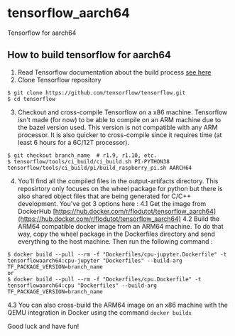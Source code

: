 # tensorflow_aarch64
Tensorflow for aarch64

## How to build tensorflow for aarch64
1. Read Tensorflow documentation about the build process [see here](https://www.tensorflow.org/install/source_rpi)
2. Clone Tensorflow repository
```
$ git clone https://github.com/tensorflow/tensorflow.git
$ cd tensorflow
```
3. Checkout and cross-compile Tensorflow on a x86 machine. Tensorflow isn't made (for now) to be able to compile on an ARM machine due to the bazel version used. This version is not compatible with any ARM processor. It is also quicker to cross-compile since it requires time (at least 6 hours for a 6C/12T processor).
```
$ git checkout branch_name  # r1.9, r1.10, etc.
$ tensorflow/tools/ci_build/ci_build.sh PI-PYTHON38 tensorflow/tools/ci_build/pi/build_raspberry_pi.sh AARCH64
```
4. You'll find all the compiled files in the output-artifacts directory. This reposirtory only focuses on the wheel package for python but there is also shared object files that are being generated for C/C++ development. You've got 3 options here :
  4.1 Get the image from DockerHub [https://hub.docker.com/r/flodutot/tensorflow_aarch64](https://hub.docker.com/r/flodutot/tensorflow_aarch64)
  4.2 Build the ARM64 compatible docker image from an ARM64 machine. To do that way, copy the wheel package in the Dockerfiles directory and send everything to the host machine. Then run the following command : 
  ```
  $ docker build --pull --rm -f "Dockerfiles/cpu-jupyter.Dockerfile" -t tensorflowaarch64:cpu-jupyter "Dockerfiles" --build-arg TF_PACKAGE_VERSION=branch_name
  or
  $ docker build --pull --rm -f "Dockerfiles/cpu.Dockerfile" -t tensorflowaarch64:cpu "Dockerfiles" --build-arg TF_PACKAGE_VERSION=branch_name
  ```
  4.3 You can also cross-build the ARM64 image on an x86 machine with the QEMU integration in Docker using the command ```docker buildx```


Good luck and have fun!
